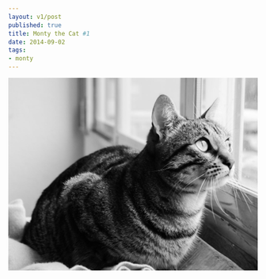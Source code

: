 ```yaml
---
layout: v1/post
published: true
title: Monty the Cat #1
date: 2014-09-02
tags:
- monty
---
```

<img class="img-responsive" src="/assets/140902/montythecat.jpg" alt="Monty the Cat #1" alt="Monty" />
